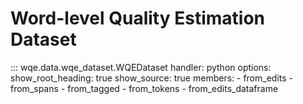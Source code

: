 # Word-level Quality Estimation Dataset

::: wqe.data.wqe_dataset.WQEDataset
    handler: python
    options:
      show_root_heading: true
      show_source: true
      members:
        - from_edits
        - from_spans
        - from_tagged
        - from_tokens
        - from_edits_dataframe
